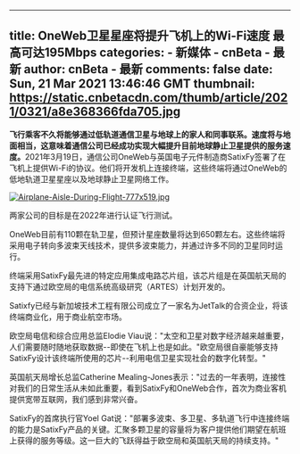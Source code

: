 
---
title: OneWeb卫星星座将提升飞机上的Wi-Fi速度 最高可达195Mbps
categories: 
    - 新媒体
    - cnBeta - 最新
author: cnBeta - 最新
comments: false
date: Sun, 21 Mar 2021 13:46:46 GMT
thumbnail: https://static.cnbetacdn.com/thumb/article/2021/0321/a8e368366fda705.jpg
---

<div>   
<strong>飞行乘客不久将能够通过低轨道通信卫星与地球上的家人和同事联系。速度将与地面相当，这意味着通信公司已经成功实现大幅提升目前地球静止卫星提供的服务速度。</strong>2021年3月19日，通信公司OneWeb与英国电子元件制造商SatixFy签署了在飞机上提供Wi-Fi的协议。他们将开发机上连接终端，这些终端将通过OneWeb的低地轨道卫星星座以及地球静止卫星网络工作。<br>
 <p><a href="https://static.cnbetacdn.com/article/2021/0321/a8e368366fda705.jpg" target="_blank"><img src="https://static.cnbetacdn.com/thumb/article/2021/0321/a8e368366fda705.jpg" title alt="Airplane-Aisle-During-Flight-777x519.jpg" referrerpolicy="no-referrer"></a></p><p>两家公司的目标是在2022年进行认证飞行测试。</p><p>OneWeb目前有110颗在轨卫星，但预计星座数量将达到650颗左右。这些终端将采用电子转向多波束天线技术，提供多波束能力，并通过许多不同的卫星同时运行。</p><p>终端采用SatixFy最先进的特定应用集成电路芯片组，该芯片组是在英国航天局的支持下通过欧空局的电信系统高级研究（ARTES）计划开发的。</p><p>Satixfy已经与新加坡技术工程有限公司成立了一家名为JetTalk的合资企业，将该终端商业化，用于商业航空市场。</p><p>欧空局电信和综合应用总监Elodie Viau说："太空和卫星对数字经济越来越重要，人们需要随时随地获取数据--即使在飞机上也是如此。"欧空局很自豪能够支持SatixFy设计该终端所使用的芯片--利用电信卫星实现社会的数字化转型。"</p><p>英国航天局增长总监Catherine Mealing-Jones表示："过去的一年表明，连接性对我们的日常生活从未如此重要，看到SatixFy和OneWeb合作，首次为商业客机提供宽带互联网，我们感到非常兴奋。</p><p>SatixFy的首席执行官Yoel Gat说："部署多波束、多卫星、多轨道飞行中连接终端的能力是SatixFy产品的关键。汇聚多颗卫星的容量将为客户提供他们期望在航班上获得的服务等级。这一巨大的飞跃得益于欧空局和英国航天局的持续支持。"</p>   
</div>
            